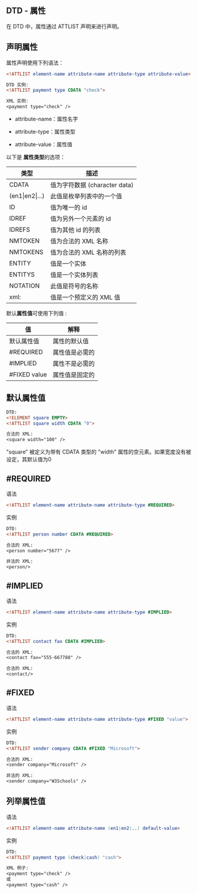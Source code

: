 ## DTD - 属性

在 DTD 中，属性通过 ATTLIST 声明来进行声明。

## 声明属性

属性声明使用下列语法：

```dtd
<!ATTLIST element-name attribute-name attribute-type attribute-value>

DTD 实例:
<!ATTLIST payment type CDATA "check">

XML 实例:
<payment type="check" />
```

* attribute-name：属性名字

* attribute-type：属性类型

* attribute-value：属性值

以下是 **属性类型**的选项：

| 类型            | 描述                          |
| --------------- | ----------------------------- |
| CDATA           | 值为字符数据 (character data) |
| (en1\|en2\|...) | 此值是枚举列表中的一个值      |
| ID              | 值为唯一的 id                 |
| IDREF           | 值为另外一个元素的 id         |
| IDREFS          | 值为其他 id 的列表            |
| NMTOKEN         | 值为合法的 XML 名称           |
| NMTOKENS        | 值为合法的 XML 名称的列表     |
| ENTITY          | 值是一个实体                  |
| ENTITYS         | 值是一个实体列表              |
| NOTATION        | 此值是符号的名称              |
| xml:            | 值是一个预定义的 XML 值       |

默认**属性值**可使用下列值 :

| 值           | 解释           |
| ------------ | -------------- |
| 默认属性值   | 属性的默认值   |
| #REQUIRED    | 属性值是必需的 |
| \#IMPLIED    | 属性不是必需的 |
| #FIXED value | 属性值是固定的 |

## 默认属性值

```dtd
DTD:
<!ELEMENT square EMPTY>
<!ATTLIST square width CDATA "0">

合法的 XML:
<square width="100" />
```

"square" 被定义为带有 CDATA 类型的 "width" 属性的空元素。如果宽度没有被设定，其默认值为0 

## #REQUIRED

语法

```dtd
<!ATTLIST element-name attribute-name attribute-type #REQUIRED>
```

实例

```dtd
DTD:
<!ATTLIST person number CDATA #REQUIRED>

合法的 XML:
<person number="5677" />

非法的 XML:
<person/>
```

## #IMPLIED

语法

```dtd
<!ATTLIST element-name attribute-name attribute-type #IMPLIED>
```

实例

```dtd
DTD:
<!ATTLIST contact fax CDATA #IMPLIED>

合法的 XML:
<contact fax="555-667788" />

合法的 XML:
<contact/>
```

## #FIXED

语法

```dtd
<!ATTLIST element-name attribute-name attribute-type #FIXED "value">
```

实例

```dtd
DTD:
<!ATTLIST sender company CDATA #FIXED "Microsoft">

合法的 XML:
<sender company="Microsoft" />

非法的 XML:
<sender company="W3Schools" />
```

## 列举属性值

语法

```dtd
<!ATTLIST element-name attribute-name (en1|en2|..) default-value>
```

实例

```dtd
DTD:
<!ATTLIST payment type (check|cash) "cash">

XML 例子:
<payment type="check" />
或
<payment type="cash" />
```

